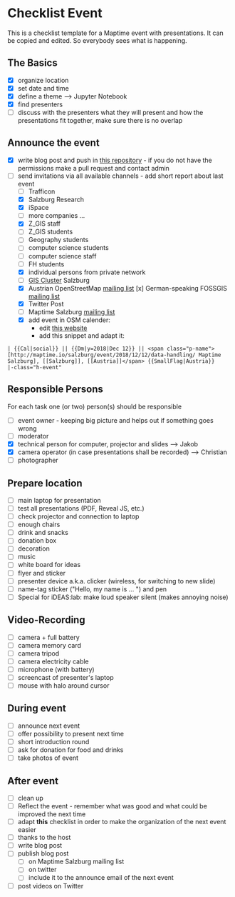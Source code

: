 # Checklist Event

This is a checklist template for a Maptime event with presentations. It can be copied and edited. So everybody sees what is happening.

## The Basics

- [x] organize location
- [x] set date and time
- [x] define a theme --> Jupyter Notebook
- [x] find presenters
- [ ] discuss with the presenters what they will present and how the presentations fit together, make sure there is no overlap

## Announce the event

- [x] write blog post and push in [this repository](https://github.com/maptime/salzburg/) - if you do not have the permissions make a pull request and contact admin
- [ ] send invitations via all available channels - add short report about last event
  - [ ] Trafficon
  - [x] Salzburg Research
  - [x] iSpace
  - [ ] more companies ...
  - [x] Z_GIS staff
  - [ ] Z_GIS students
  - [ ] Geography students
  - [ ] computer science students
  - [ ] computer science staff
  - [ ] FH students
  - [x] individual persons from private network
  - [ ] [GIS Cluster](http://www.giscluster.at/) Salzburg
  - [x] Austrian OpenStreetMap [mailing list](https://lists.openstreetmap.org/listinfo/talk-at)
    [x] German-speaking FOSSGIS [mailing list](fossgis-talk-liste@fossgis.de)
  - [x] Twitter Post
  - [ ] Maptime Salzburg [mailing list](https://lists.fossgis.de/mailman/listinfo/maptime-salzburg)
  - [x] add event in OSM calender:
    - edit [this website](https://wiki.openstreetmap.org/wiki/Template:Calendar)
    - add this snippet and adapt it:
```
| {{Cal|social}} || {{Dm|y=2018|Dec 12}} || <span class="p-name">[http://maptime.io/salzburg/event/2018/12/12/data-handling/ Maptime Salzburg], [[Salzburg]], [[Austria]]</span> {{SmallFlag|Austria}}
|-class="h-event"
```

## Responsible Persons

For each task one (or two) person(s) should be responsible

- [ ] event owner - keeping big picture and helps out if something goes wrong
- [ ] moderator
- [x] technical person for computer, projector and slides --> Jakob
- [x] camera operator (in case presentations shall be recorded) --> Christian
- [ ] photographer

## Prepare location

- [ ] main laptop for presentation
- [ ] test all presentations (PDF, Reveal JS, etc.)
- [ ] check projector and connection to laptop
- [ ] enough chairs
- [ ] drink and snacks
- [ ] donation box
- [ ] decoration
- [ ] music
- [ ] white board for ideas
- [ ] flyer and sticker
- [ ] presenter device a.k.a. clicker (wireless, for switching to new slide)
- [ ] name-tag sticker ("Hello, my name is ... ") and pen
- [ ] Special for iDEAS:lab: make loud speaker silent (makes annoying noise)

## Video-Recording

- [ ] camera + full battery
- [ ] camera memory card
- [ ] camera tripod
- [ ] camera electricity cable
- [ ] microphone (with battery)
- [ ] screencast of presenter's laptop
- [ ] mouse with halo around cursor

## During event

- [ ] announce next event
- [ ] offer possibility to present next time
- [ ] short introduction round
- [ ] ask for donation for food and drinks
- [ ] take photos of event

## After event

- [ ] clean up
- [ ] Reflect the event - remember what was good and what could be improved the next time
- [ ] adapt **this** checklist in order to make the organization of the next event easier
- [ ] thanks to the host
- [ ] write blog post
- [ ] publish blog post
  - [ ] on Maptime Salzburg mailing list
  - [ ] on twitter
  - [ ] include it to the announce email of the next event
- [ ] post videos on Twitter
